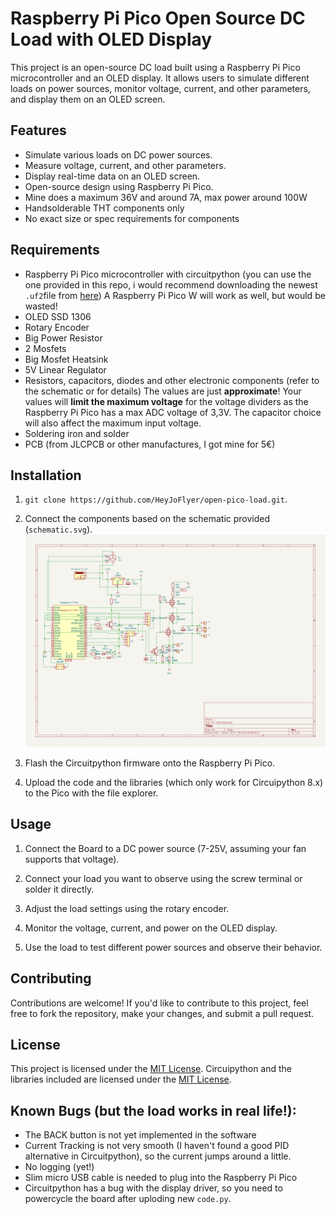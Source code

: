 # Raspberry Pi Pico Open Source DC Load with OLED Display

This project is an open-source DC load built using a Raspberry Pi Pico microcontroller and an OLED display. It allows users to simulate different loads on power sources, monitor voltage, current, and other parameters, and display them on an OLED screen.

## Features

- Simulate various loads on DC power sources.
- Measure voltage, current, and other parameters.
- Display real-time data on an OLED screen.
- Open-source design using Raspberry Pi Pico.
- Mine does a maximum 36V and around 7A, max power around 100W
- Handsolderable THT components only
- No exact size or spec requirements for components

## Requirements

- Raspberry Pi Pico microcontroller with circuitpython (you can use the one provided in this repo, i would recommend downloading the newest `.uf2`file from [here](https://circuitpython.org/board/raspberry_pi_pico/)) A Raspberry Pi Pico W will work as well, but would be wasted!
- OLED SSD 1306
- Rotary Encoder
- Big Power Resistor
- 2 Mosfets
- Big Mosfet Heatsink
- 5V Linear Regulator
- Resistors, capacitors, diodes and other electronic components (refer to the schematic or for details) The values are just **approximate**! Your values will **limit the maximum voltage** for the voltage dividers as the Raspberry Pi Pico has a max ADC voltage of 3,3V. The capacitor choice will also affect the maximum input voltage.
- Soldering iron and solder
- PCB (from JLCPCB or other manufactures, I got mine for 5€)

## Installation

1. `git clone https://github.com/HeyJoFlyer/open-pico-load.git`.

1. Connect the components based on the schematic provided (`schematic.svg`).
![alt text](https://raw.githubusercontent.com/HeyJoFlyer/open-pico-load/main/schematic.svg "schematic")

1. Flash the Circuitpython firmware onto the Raspberry Pi Pico.

1. Upload the code and the libraries (which only work for Circuipython 8.x) to the Pico with the file explorer.

## Usage

1. Connect the Board to a DC power source (7-25V, assuming your fan supports that voltage).

1. Connect your load you want to observe using the screw terminal or solder it directly.

1. Adjust the load settings using the rotary encoder.

1. Monitor the voltage, current, and power on the OLED display.

1. Use the load to test different power sources and observe their behavior.

## Contributing

Contributions are welcome! If you'd like to contribute to this project, feel free to fork the repository, make your changes, and submit a pull request.

## License

This project is licensed under the [MIT License](LICENSE).
Circuipython and the libraries included are licensed under the [MIT License](LICENSE).

## Known Bugs (but the load works in real life!):

- The BACK button is not yet implemented in the software
- Current Tracking is not very smooth (I haven't found a good PID alternative in Circuitpython), so the current jumps around a little.
- No logging (yet!)
- Slim micro USB cable is needed to plug into the Raspberry Pi Pico
- Circuitpython has a bug with the display driver, so you need to powercycle the board after uploding new `code.py`.

